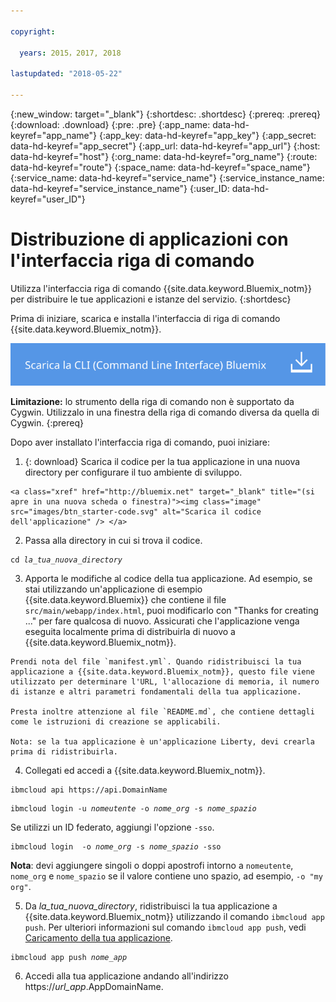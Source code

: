 ```yaml
---

copyright:

  years: 2015，2017, 2018

lastupdated: "2018-05-22"

---
```


{:new_window: target="_blank"}
{:shortdesc: .shortdesc}
{:prereq: .prereq}
{:download: .download}
{:pre: .pre}
{:app_name: data-hd-keyref="app_name"}
{:app_key: data-hd-keyref="app_key"}
{:app_secret: data-hd-keyref="app_secret"}
{:app_url: data-hd-keyref="app_url"}
{:host: data-hd-keyref="host"}
{:org_name: data-hd-keyref="org_name"}
{:route: data-hd-keyref="route"}
{:space_name: data-hd-keyref="space_name"}
{:service_name: data-hd-keyref="service_name"}
{:service_instance_name: data-hd-keyref="service_instance_name"}
{:user_ID: data-hd-keyref="user_ID"}

# Distribuzione di applicazioni con l'interfaccia riga di comando

Utilizza l'interfaccia riga di comando {{site.data.keyword.Bluemix_notm}} per distribuire le tue applicazioni e istanze del servizio.
{:shortdesc}

Prima di iniziare, scarica e installa l'interfaccia di riga di comando {{site.data.keyword.Bluemix_notm}}.

<p>
<a class="xref" href="https://clis.ng.bluemix.net" target="_blank" title="(Si apre in una nuova scheda o finestra)"><img class="image" src="images/btn_bx_commandline.svg" alt="Scarica l'interfaccia riga di comando IBM Cloud" /> </a>
</p>

**Limitazione:** lo strumento della riga di comando non è supportato da Cygwin. Utilizzalo in una finestra della riga di comando diversa da quella di Cygwin.
{:prereq}

Dopo aver installato l'interfaccia riga di comando, puoi iniziare:

  1. {: download} Scarica il codice per la tua applicazione in una nuova directory per configurare il tuo ambiente di sviluppo.

    <a class="xref" href="http://bluemix.net" target="_blank" title="(si apre in una nuova scheda o finestra)"><img class="image" src="images/btn_starter-code.svg" alt="Scarica il codice dell'applicazione" /> </a>

  2. Passa alla directory in cui si trova il codice.

  <pre class="pre"><code class="hljs">cd <var class="keyword varname">la_tua_nuova_directory</var></code></pre>

  3.  Apporta le modifiche al codice della tua applicazione. Ad esempio, se stai utilizzando un'applicazione di esempio {{site.data.keyword.Bluemix}} che contiene il file `src/main/webapp/index.html`, puoi modificarlo con "Thanks for creating ..." per fare qualcosa di nuovo. Assicurati che l'applicazione venga eseguita localmente prima di distribuirla di nuovo a {{site.data.keyword.Bluemix_notm}}.

    Prendi nota del file `manifest.yml`. Quando ridistribuisci la tua applicazione a {{site.data.keyword.Bluemix_notm}}, questo file viene utilizzato per determinare l'URL, l'allocazione di memoria, il numero di istanze e altri parametri fondamentali della tua applicazione.

    Presta inoltre attenzione al file `README.md`, che contiene dettagli come le istruzioni di creazione se applicabili.

    Nota: se la tua applicazione è un'applicazione Liberty, devi crearla prima di ridistribuirla.

  4. Collegati ed accedi a {{site.data.keyword.Bluemix_notm}}.

  <pre class="pre"><code class="hljs">ibmcloud api https://api.<span class="keyword" data-hd-keyref="DomainName">DomainName</span></code></pre>

  <pre class="pre"><code class="hljs">ibmcloud login -u <var class="keyword varname" data-hd-keyref="user_ID">nomeutente</var> -o <var class="keyword varname" data-hd-keyref="org_name">nome_org</var> -s <var class="keyword varname" data-hd-keyref="space_name">nome_spazio</var></code></pre>

  Se utilizzi un ID federato, aggiungi l'opzione `-sso`.

  <pre class="pre"><code class="hljs">ibmcloud login  -o <var class="keyword varname" data-hd-keyref="org_name">nome_org</var> -s <var class="keyword varname" data-hd-keyref="space_name">nome_spazio</var> -sso</code></pre>

  **Nota**: devi aggiungere singoli o doppi apostrofi intorno a `nomeutente`, `nome_org` e  `nome_spazio` se il valore contiene uno spazio, ad esempio, `-o "my org"`.

  5. Da <var class="keyword varname">la_tua_nuova_directory</var>, ridistribuisci la tua applicazione a {{site.data.keyword.Bluemix_notm}} utilizzando il comando `ibmcloud app push`. Per ulteriori informazioni sul comando `ibmcloud app push`, vedi [Caricamento della tua applicazione](/docs/starters/upload_app.html).

  <pre class="pre"><code class="hljs">ibmcloud app push <var class="keyword varname" data-hd-keyref="app_name">nome_app</var></code></pre>

  6. Accedi alla tua applicazione andando all'indirizzo https://<var class="keyword varname" data-hd-keyref="app_url">url_app</var>.<span class="keyword" data-hd-keyref="APPDomain">AppDomainName</span>.
